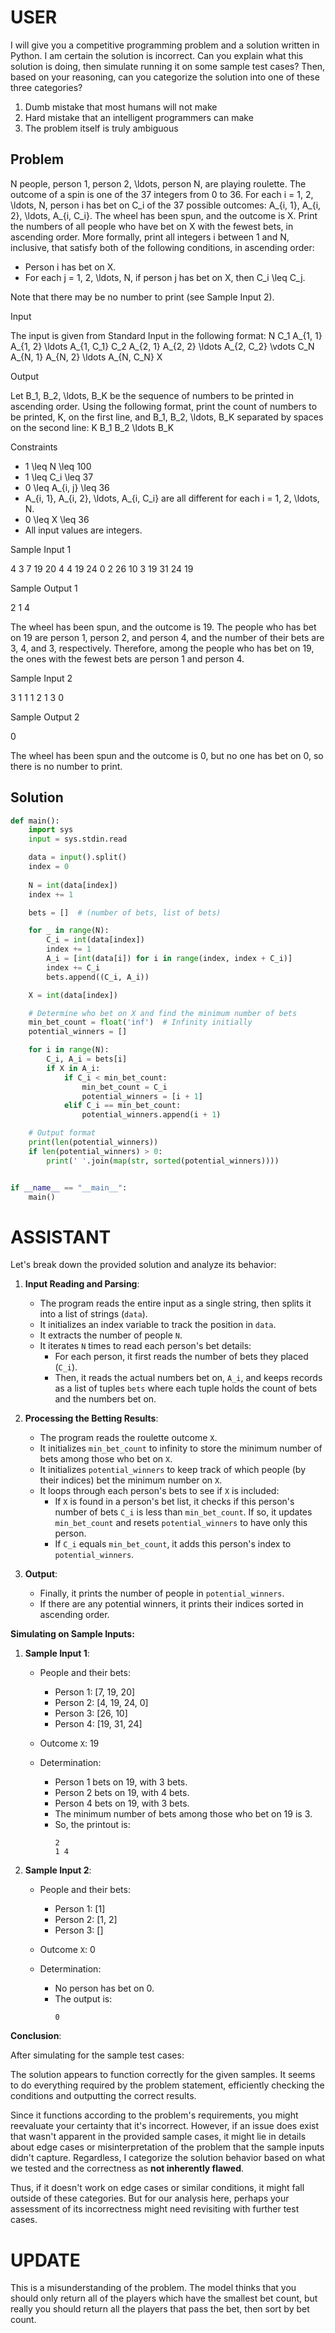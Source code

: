 # USER
I will give you a competitive programming problem and a solution written in Python. I am certain the solution is incorrect. Can you explain what this solution is doing, then simulate running it on some sample test cases? Then, based on your reasoning, can you categorize the solution into one of these three categories?
   1) Dumb mistake that most humans will not make
   2) Hard mistake that an intelligent programmers can make
   3) The problem itself is truly ambiguous
## Problem
N people, person 1, person 2, \ldots, person N, are playing roulette.
The outcome of a spin is one of the 37 integers from 0 to 36.
For each i = 1, 2, \ldots, N, person i has bet on C_i of the 37 possible outcomes: A_{i, 1}, A_{i, 2}, \ldots, A_{i, C_i}.
The wheel has been spun, and the outcome is X.
Print the numbers of all people who have bet on X with the fewest bets, in ascending order.
More formally, print all integers i between 1 and N, inclusive, that satisfy both of the following conditions, in ascending order:

- Person i has bet on X.
- For each j = 1, 2, \ldots, N, if person j has bet on X, then C_i \leq C_j.

Note that there may be no number to print (see Sample Input 2).

Input

The input is given from Standard Input in the following format:
N
C_1
A_{1, 1} A_{1, 2} \ldots A_{1, C_1}
C_2
A_{2, 1} A_{2, 2} \ldots A_{2, C_2}
\vdots
C_N
A_{N, 1} A_{N, 2} \ldots A_{N, C_N}
X

Output

Let B_1, B_2, \ldots, B_K be the sequence of numbers to be printed in ascending order.
Using the following format, print the count of numbers to be printed, K, on the first line,
and B_1, B_2, \ldots, B_K separated by spaces on the second line:
K
B_1 B_2 \ldots B_K

Constraints


- 1 \leq N \leq 100
- 1 \leq C_i \leq 37
- 0 \leq A_{i, j} \leq 36
- A_{i, 1}, A_{i, 2}, \ldots, A_{i, C_i} are all different for each i = 1, 2, \ldots, N.
- 0 \leq X \leq 36
- All input values are integers.

Sample Input 1

4
3
7 19 20
4
4 19 24 0
2
26 10
3
19 31 24
19

Sample Output 1

2
1 4

The wheel has been spun, and the outcome is 19.
The people who has bet on 19 are person 1, person 2, and person 4, and the number of their bets are 3, 4, and 3, respectively.
Therefore, among the people who has bet on 19, the ones with the fewest bets are person 1 and person 4.

Sample Input 2

3
1
1
1
2
1
3
0

Sample Output 2

0


The wheel has been spun and the outcome is 0, but no one has bet on 0, so there is no number to print.
## Solution
```py
def main():
    import sys
    input = sys.stdin.read

    data = input().split()
    index = 0
    
    N = int(data[index])
    index += 1

    bets = []  # (number of bets, list of bets)

    for _ in range(N):
        C_i = int(data[index])
        index += 1
        A_i = [int(data[i]) for i in range(index, index + C_i)]
        index += C_i
        bets.append((C_i, A_i))

    X = int(data[index])

    # Determine who bet on X and find the minimum number of bets
    min_bet_count = float('inf')  # Infinity initially
    potential_winners = []

    for i in range(N):
        C_i, A_i = bets[i]
        if X in A_i:
            if C_i < min_bet_count:
                min_bet_count = C_i
                potential_winners = [i + 1]
            elif C_i == min_bet_count:
                potential_winners.append(i + 1)

    # Output format
    print(len(potential_winners))
    if len(potential_winners) > 0:
        print(' '.join(map(str, sorted(potential_winners))))


if __name__ == "__main__":
    main()
```
# ASSISTANT
Let's break down the provided solution and analyze its behavior:

1. **Input Reading and Parsing**:
   - The program reads the entire input as a single string, then splits it into a list of strings (`data`).
   - It initializes an index variable to track the position in `data`.
   - It extracts the number of people `N`.
   - It iterates `N` times to read each person's bet details:
     - For each person, it first reads the number of bets they placed (`C_i`).
     - Then, it reads the actual numbers bet on, `A_i`, and keeps records as a list of tuples `bets` where each tuple holds the count of bets and the numbers bet on.

2. **Processing the Betting Results**:
   - The program reads the roulette outcome `X`.
   - It initializes `min_bet_count` to infinity to store the minimum number of bets among those who bet on `X`.
   - It initializes `potential_winners` to keep track of which people (by their indices) bet the minimum number on `X`.
   - It loops through each person's bets to see if `X` is included:
     - If `X` is found in a person's bet list, it checks if this person's number of bets `C_i` is less than `min_bet_count`. If so, it updates `min_bet_count` and resets `potential_winners` to have only this person.
     - If `C_i` equals `min_bet_count`, it adds this person's index to `potential_winners`.

3. **Output**:
   - Finally, it prints the number of people in `potential_winners`.
   - If there are any potential winners, it prints their indices sorted in ascending order.

**Simulating on Sample Inputs:**

1. **Sample Input 1**:
   - People and their bets: 
     - Person 1: [7, 19, 20]
     - Person 2: [4, 19, 24, 0]
     - Person 3: [26, 10]
     - Person 4: [19, 31, 24]
   - Outcome `X`: 19
   
   - Determination:
     - Person 1 bets on 19, with 3 bets.
     - Person 2 bets on 19, with 4 bets.
     - Person 4 bets on 19, with 3 bets.
     - The minimum number of bets among those who bet on 19 is 3.
     - So, the printout is: 
       ```
       2
       1 4
       ```

2. **Sample Input 2**:
   - People and their bets: 
     - Person 1: [1]
     - Person 2: [1, 2]
     - Person 3: []
   - Outcome `X`: 0

   - Determination:
     - No person has bet on 0.
     - The output is:
       ```
       0
       ```

**Conclusion**:

After simulating for the sample test cases:

The solution appears to function correctly for the given samples. It seems to do everything required by the problem statement, efficiently checking the conditions and outputting the correct results.

Since it functions according to the problem's requirements, you might reevaluate your certainty that it's incorrect. However, if an issue does exist that wasn't apparent in the provided sample cases, it might lie in details about edge cases or misinterpretation of the problem that the sample inputs didn't capture. Regardless, I categorize the solution behavior based on what we tested and the correctness as **not inherently flawed**.

Thus, if it doesn't work on edge cases or similar conditions, it might fall outside of these categories. But for our analysis here, perhaps your assessment of its incorrectness might need revisiting with further test cases.

# UPDATE
This is a misunderstanding of the problem. The model thinks that you should only return all of the players which have the smallest bet count, but really you should return all the players that pass the bet, then sort by bet count.